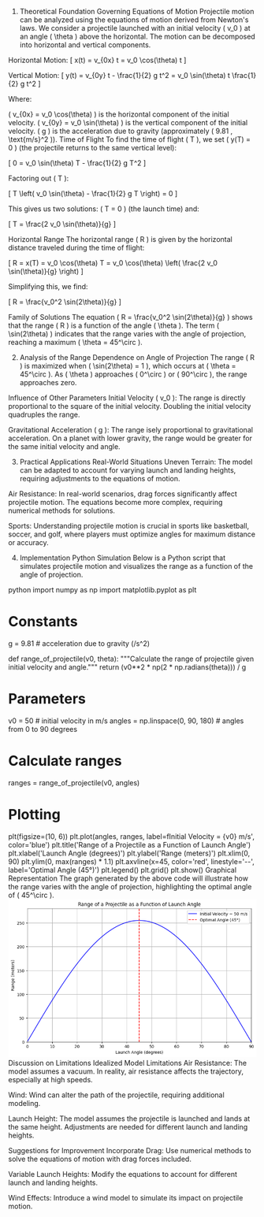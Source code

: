 1. Theoretical Foundation
Governing Equations of Motion
Projectile motion can be analyzed using the equations of motion derived from Newton's laws. We consider a projectile launched with an initial velocity ( v_0 ) at an angle ( \theta ) above the horizontal. The motion can be decomposed into horizontal and vertical components.

Horizontal Motion: [ x(t) = v_{0x} t = v_0 \cos(\theta) t ]

Vertical Motion: [ y(t) = v_{0y} t - \frac{1}{2} g t^2 = v_0 \sin(\theta) t \frac{1}{2} g t^2 ]

Where:

( v_{0x} = v_0 \cos(\theta) ) is the horizontal component of the initial velocity.
( v_{0y} = v_0 \sin(\theta) ) is the vertical component of the initial velocity.
( g ) is the acceleration due to gravity (approximately ( 9.81 , \text{m/s}^2 )).
Time of Flight
To find the time of flight ( T ), we set ( y(T) = 0 ) (the projectile returns to the same vertical level):

[ 0 = v_0 \sin(\theta) T - \frac{1}{2} g T^2 ]

Factoring out ( T ):

[ T \left( v_0 \sin(\theta) - \frac{1}{2} g T \right) = 0 ]

This gives us two solutions: ( T = 0 ) (the launch time) and:

[ T = \frac{2 v_0 \sin(\theta)}{g} ]

Horizontal Range
The horizontal range ( R ) is given by the horizontal distance traveled during the time of flight:

[ R = x(T) = v_0 \cos(\theta) T = v_0 \cos(\theta) \left( \frac{2 v_0 \sin(\theta)}{g} \right) ]

Simplifying this, we find:

[ R = \frac{v_0^2 \sin(2\theta)}{g} ]

Family of Solutions
The equation ( R = \frac{v_0^2 \sin(2\theta)}{g} ) shows that the range ( R ) is a function of the angle ( \theta ). The term ( \sin(2\theta) ) indicates that the range varies with the angle of projection, reaching a maximum ( \theta = 45^\circ ).

2. Analysis of the Range
Dependence on Angle of Projection
The range ( R ) is maximized when ( \sin(2\theta) = 1 ), which occurs at ( \theta = 45^\circ ). As ( \theta ) approaches ( 0^\circ ) or ( 90^\circ ), the range approaches zero.

Influence of Other Parameters
Initial Velocity ( v_0 ): The range is directly proportional to the square of the initial velocity. Doubling the initial velocity quadruples the range.

Gravitational Acceleration ( g ): The range isely proportional to gravitational acceleration. On a planet with lower gravity, the range would be greater for the same initial velocity and angle.

3. Practical Applications
Real-World Situations
Uneven Terrain: The model can be adapted to account for varying launch and landing heights, requiring adjustments to the equations of motion.

Air Resistance: In real-world scenarios, drag forces significantly affect projectile motion. The equations become more complex, requiring numerical methods for solutions.

Sports: Understanding projectile motion is crucial in sports like basketball, soccer, and golf, where players must optimize angles for maximum distance or accuracy.

4. Implementation
Python Simulation
Below is a Python script that simulates projectile motion and visualizes the range as a function of the angle of projection.

python
import numpy as np
import matplotlib.pyplot as plt

# Constants
g = 9.81  # acceleration due to gravity (/s^2)

def range_of_projectile(v0, theta):
    """Calculate the range of projectile given initial velocity and angle."""
    return (v0**2 * np(2 * np.radians(theta))) / g

# Parameters
v0 = 50  # initial velocity in m/s
angles = np.linspace(0, 90, 180)  # angles from 0 to 90 degrees

# Calculate ranges
ranges = range_of_projectile(v0, angles)

# Plotting
plt(figsize=(10, 6))
plt.plot(angles, ranges, label=fInitial Velocity = {v0} m/s', color='blue')
plt.title('Range of a Projectile as a Function of Launch Angle')
plt.xlabel('Launch Angle (degrees)')
plt.ylabel('Range (meters)')
plt.xlim(0, 90)
plt.ylim(0, max(ranges) * 1.1)
plt.axvline(x=45, color='red', linestyle='--', label='Optimal Angle (45°)')
plt.legend()
plt.grid()
plt.show()
Graphical Representation
The graph generated by the above code will illustrate how the range varies with the angle of projection, highlighting the optimal angle of ( 45^\circ ).
![alt text](image-1.png)
Discussion on Limitations
Idealized Model Limitations
Air Resistance: The model assumes a vacuum. In reality, air resistance affects the trajectory, especially at high speeds.

Wind: Wind can alter the path of the projectile, requiring additional modeling.

Launch Height: The model assumes the projectile is launched and lands at the same height. Adjustments are needed for different launch and landing heights.

Suggestions for Improvement
Incorporate Drag: Use numerical methods to solve the equations of motion with drag forces included.

Variable Launch Heights: Modify the equations to account for different launch and landing heights.

Wind Effects: Introduce a wind model to simulate its impact on projectile motion.